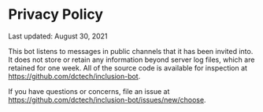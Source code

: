 # Privacy Policy

Last updated: August 30, 2021

This bot listens to messages in public channels that it has been invited into. It does not store or retain any information beyond server log files, which are retained for one week. All of the source code is available for inspection at https://github.com/dctech/inclusion-bot. 

If you have questions or concerns, file an issue at https://github.com/dctech/inclusion-bot/issues/new/choose.
